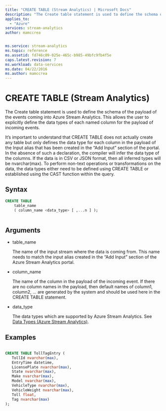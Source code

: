 ```yaml
---
title: "CREATE TABLE (Stream Analytics) | Microsoft Docs"
description: "The Create table statement is used to define the schema of the payload of the events coming into Azure Stream Analytics."
applies_to: 
  - "Azure"
services: stream-analytics
author: mamccrea


ms.service: stream-analytics
ms.topic: reference
ms.assetid: fd746c09-025e-465c-b985-49bfc9fb4f5e
caps.latest.revision: 7
ms.workload: data-services
ms.date: 04/22/2016
ms.author: mamccrea
---
```

# CREATE TABLE (Stream Analytics)
  The Create table statement is used to define the schema of the payload of the events coming into Azure Stream Analytics. This allows the user to explicitly define the data types of each named column for the payload of incoming events.  
  
 It’s important to understand that CREATE TABLE does not actually create any table but only defines the data type for each column in the payload of the Input alias that has been created in the “Add Input” section of the portal. In the absence of such a declaration, the compiler will infer the data type of the columns. If the data is in CSV or JSON format, then all inferred types will be nvarchar(max). To perform non-text operations or transformations on the data, the data types either need to be defined using CREATE TABLE or established using the CAST function within the query.  
  
 ## Syntax  
  
```SQL 
CREATE TABLE   
    table_name   
    ( column_name <data_type> [ ,...n ] );  
  
```  
  
## Arguments  
  
-   table_name  
  
     The name of the input stream where the data is coming from. This name needs to match the input alias created in the “Add Input” section of the Azure Stream Analytics portal.  
  
-   column_name  
  
     The name of the column in the payload of the incoming event. If there are no column names in the payload, then default names of column1, column2, … are generated by the system and should be used here in the CREATE TABLE statement.  
  
-   data_type  
  
     The data types which are supported by Azure Stream Analytics. See [Data Types &#40;Azure Stream Analytics&#41;](data-types-azure-stream-analytics.md).  
  
## Examples  
  
```SQL  
  
CREATE TABLE TollTagEntry (  
   TollId nvarchar(max),  
   EntryTime datetime,  
   LicensePlate nvarchar(max),  
   State nvarchar(max),  
   Make nvarchar(max),  
   Model nvarchar(max),  
   VehicleType nvarchar(max),  
   VehicleWeight nvarchar(max),  
   Toll float,  
   Tag nvarchar(max)  
);  
  
```  
  
  
